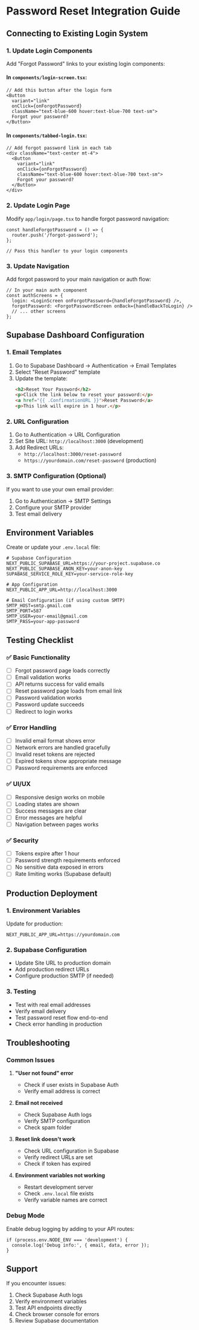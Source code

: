 # Password Reset Integration Guide

## Connecting to Existing Login System

### 1. Update Login Components

Add "Forgot Password" links to your existing login components:

#### In `components/login-screen.tsx`:

```tsx
// Add this button after the login form
<Button
  variant="link"
  onClick={onForgotPassword}
  className="text-blue-600 hover:text-blue-700 text-sm">
  Forgot your password?
</Button>
```

#### In `components/tabbed-login.tsx`:

```tsx
// Add forgot password link in each tab
<div className="text-center mt-4">
  <Button
    variant="link"
    onClick={onForgotPassword}
    className="text-blue-600 hover:text-blue-700 text-sm">
    Forgot your password?
  </Button>
</div>
```

### 2. Update Login Page

Modify `app/login/page.tsx` to handle forgot password navigation:

```tsx
const handleForgotPassword = () => {
  router.push('/forgot-password');
};

// Pass this handler to your login components
```

### 3. Update Navigation

Add forgot password to your main navigation or auth flow:

```tsx
// In your main auth component
const authScreens = {
  login: <LoginScreen onForgotPassword={handleForgotPassword} />,
  forgotPassword: <ForgotPasswordScreen onBack={handleBackToLogin} />
  // ... other screens
};
```

## Supabase Dashboard Configuration

### 1. Email Templates

1. Go to Supabase Dashboard → Authentication → Email Templates
2. Select "Reset Password" template
3. Update the template:
   ```html
   <h2>Reset Your Password</h2>
   <p>Click the link below to reset your password:</p>
   <a href="{{ .ConfirmationURL }}">Reset Password</a>
   <p>This link will expire in 1 hour.</p>
   ```

### 2. URL Configuration

1. Go to Authentication → URL Configuration
2. Set Site URL: `http://localhost:3000` (development)
3. Add Redirect URLs:
   - `http://localhost:3000/reset-password`
   - `https://yourdomain.com/reset-password` (production)

### 3. SMTP Configuration (Optional)

If you want to use your own email provider:

1. Go to Authentication → SMTP Settings
2. Configure your SMTP provider
3. Test email delivery

## Environment Variables

Create or update your `.env.local` file:

```env
# Supabase Configuration
NEXT_PUBLIC_SUPABASE_URL=https://your-project.supabase.co
NEXT_PUBLIC_SUPABASE_ANON_KEY=your-anon-key
SUPABASE_SERVICE_ROLE_KEY=your-service-role-key

# App Configuration
NEXT_PUBLIC_APP_URL=http://localhost:3000

# Email Configuration (if using custom SMTP)
SMTP_HOST=smtp.gmail.com
SMTP_PORT=587
SMTP_USER=your-email@gmail.com
SMTP_PASS=your-app-password
```

## Testing Checklist

### ✅ Basic Functionality

- [ ] Forgot password page loads correctly
- [ ] Email validation works
- [ ] API returns success for valid emails
- [ ] Reset password page loads from email link
- [ ] Password validation works
- [ ] Password update succeeds
- [ ] Redirect to login works

### ✅ Error Handling

- [ ] Invalid email format shows error
- [ ] Network errors are handled gracefully
- [ ] Invalid reset tokens are rejected
- [ ] Expired tokens show appropriate message
- [ ] Password requirements are enforced

### ✅ UI/UX

- [ ] Responsive design works on mobile
- [ ] Loading states are shown
- [ ] Success messages are clear
- [ ] Error messages are helpful
- [ ] Navigation between pages works

### ✅ Security

- [ ] Tokens expire after 1 hour
- [ ] Password strength requirements enforced
- [ ] No sensitive data exposed in errors
- [ ] Rate limiting works (Supabase default)

## Production Deployment

### 1. Environment Variables

Update for production:

```env
NEXT_PUBLIC_APP_URL=https://yourdomain.com
```

### 2. Supabase Configuration

- Update Site URL to production domain
- Add production redirect URLs
- Configure production SMTP (if needed)

### 3. Testing

- Test with real email addresses
- Verify email delivery
- Test password reset flow end-to-end
- Check error handling in production

## Troubleshooting

### Common Issues

1. **"User not found" error**

   - Check if user exists in Supabase Auth
   - Verify email address is correct

2. **Email not received**

   - Check Supabase Auth logs
   - Verify SMTP configuration
   - Check spam folder

3. **Reset link doesn't work**

   - Check URL configuration in Supabase
   - Verify redirect URLs are set
   - Check if token has expired

4. **Environment variables not working**
   - Restart development server
   - Check `.env.local` file exists
   - Verify variable names are correct

### Debug Mode

Enable debug logging by adding to your API routes:

```tsx
if (process.env.NODE_ENV === 'development') {
  console.log('Debug info:', { email, data, error });
}
```

## Support

If you encounter issues:

1. Check Supabase Auth logs
2. Verify environment variables
3. Test API endpoints directly
4. Check browser console for errors
5. Review Supabase documentation

